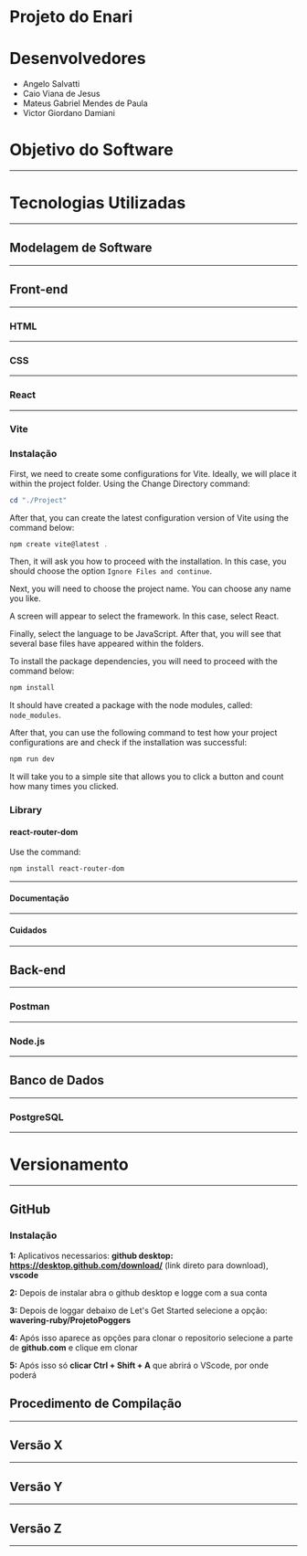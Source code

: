 # Projeto do Enari

# Desenvolvedores

- Angelo Salvatti
- Caio Viana de Jesus
- Mateus Gabriel Mendes de Paula
- Victor Giordano Damiani

# Objetivo do Software

---

# Tecnologias Utilizadas

---

## Modelagem de Software

---

## Front-end

---

### HTML

---

### CSS

---

### React

---

### Vite

### Instalação
First, we need to create some configurations for Vite. Ideally, we will place it within the project folder. Using the Change Directory command:

```powershell
cd "./Project"
```

After that, you can create the latest configuration version of Vite using the command below:

```powershell
npm create vite@latest .
```

Then, it will ask you how to proceed with the installation. In this case, you should choose the option `Ignore Files and continue`.

Next, you will need to choose the project name. You can choose any name you like.

A screen will appear to select the framework. In this case, select React.

Finally, select the language to be JavaScript. After that, you will see that several base files have appeared within the folders.

To install the package dependencies, you will need to proceed with the command below:

```powershell
npm install
```

It should have created a package with the node modules, called: `node_modules`.

After that, you can use the following command to test how your project configurations are and check if the installation was successful:

```powershell
npm run dev
```

It will take you to a simple site that allows you to click a button and count how many times you clicked.

### Library

#### react-router-dom

Use the command:

```powershell
npm install react-router-dom
```

---

#### Documentação

---

#### Cuidados

---

## Back-end

---

### Postman

---

### Node.js

---

## Banco de Dados

---

### PostgreSQL

---

# Versionamento

---

## GitHub

### Instalação

**1:** Aplicativos necessarios: **github desktop: https://desktop.github.com/download/** (link direto para download), **vscode**

 **2:** Depois de instalar abra o github desktop e logge com a sua conta
 
 **3:** Depois de loggar debaixo de Let's Get Started selecione a opção: **wavering-ruby/ProjetoPoggers**
 
 **4:** Após isso aparece as opções para clonar o repositorio selecione a parte de **github.com** e clique em clonar
 
 **5:** Após isso só **clicar Ctrl + Shift + A** que abrirá o VScode, por onde poderá 

## Procedimento de Compilação

---

## Versão X

---

## Versão Y

---

## Versão Z

---
